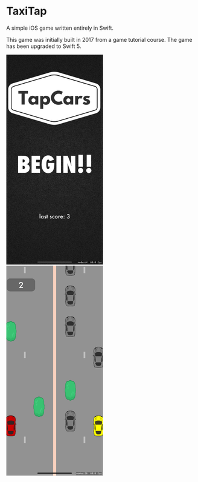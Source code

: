 # TaxiTap

A simple iOS game written entirely in Swift.

This game was initially built in 2017 from a game tutorial course. The game has been upgraded to Swift 5.

<img src="StartMenu.png" alt="drawing" width="256" style="margin-right: 15px"/>
<img src="GamePlay.png" alt="drawing" width="256"/>
